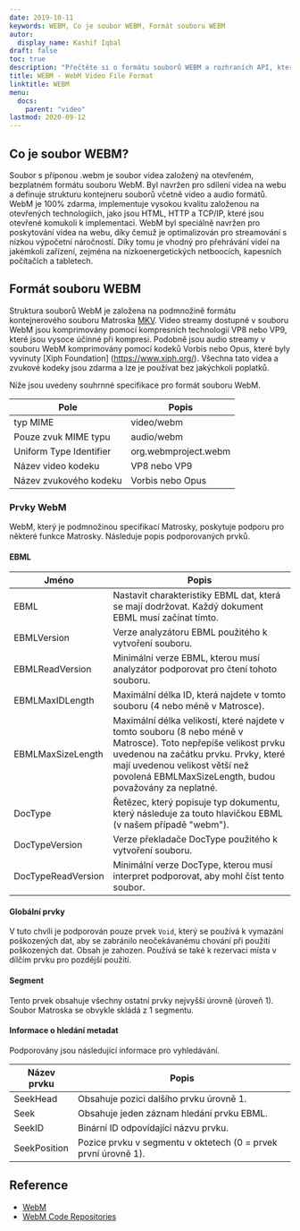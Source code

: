```yaml
---
date: 2019-10-11
keywords: WEBM, Co je soubor WEBM, Formát souboru WEBM
autor:
  display_name: Kashif Iqbal
draft: false
toc: true
description: "Přečtěte si o formátu souborů WEBM a rozhraních API, která mohou vytvářet a otevírat soubory WEBM."
title: WEBM - WebM Video File Format
linktitle: WEBM
menu:
  docs:
    parent: "video"
lastmod: 2020-09-12
---
```


## Co je soubor WEBM?

Soubor s příponou .webm je soubor videa založený na otevřeném, bezplatném formátu souboru WebM. Byl navržen pro sdílení videa na webu a definuje strukturu kontejneru souborů včetně video a audio formátů. WebM je 100% zdarma, implementuje vysokou kvalitu založenou na otevřených technologiích, jako jsou HTML, HTTP a TCP/IP, které jsou otevřené komukoli k implementaci. WebM byl speciálně navržen pro poskytování videa na webu, díky čemuž je optimalizován pro streamování s nízkou výpočetní náročností. Díky tomu je vhodný pro přehrávání videí na jakémkoli zařízení, zejména na nízkoenergetických netboocích, kapesních počítačích a tabletech.

## Formát souboru WEBM

Struktura souborů WebM je založena na podmnožině formátu kontejnerového souboru Matroska [MKV](/cs/video/mkv/). Video streamy dostupné v souboru WebM jsou komprimovány pomocí kompresních technologií VP8 nebo VP9, které jsou vysoce účinné při kompresi. Podobně jsou audio streamy v souboru WebM komprimovány pomocí kodeků Vorbis nebo Opus, které byly vyvinuty [Xiph Foundation] (https://www.xiph.org/). Všechna tato videa a zvukové kodeky jsou zdarma a lze je používat bez jakýchkoli poplatků.

Níže jsou uvedeny souhrnné specifikace pro formát souboru WebM.

|Pole|Popis|
---|---|
|typ MIME |video/webm|
|Pouze zvuk MIME typu |audio/webm|
|Uniform Type Identifier| org.webmproject.webm|
|Název video kodeku| VP8 nebo VP9|
|Název zvukového kodeku| Vorbis nebo Opus|

### Prvky WebM

WebM, který je podmnožinou specifikací Matrosky, poskytuje podporu pro některé funkce Matrosky. Následuje popis podporovaných prvků.

#### EBML

|Jméno |Popis|
---|---|
|EBML|Nastavit charakteristiky EBML dat, která se mají dodržovat. Každý dokument EBML musí začínat tímto.|
|EBMLVersion |Verze analyzátoru EBML použitého k vytvoření souboru.|
|EBMLReadVersion|Minimální verze EBML, kterou musí analyzátor podporovat pro čtení tohoto souboru.|
|EBMLMaxIDLength |Maximální délka ID, která najdete v tomto souboru (4 nebo méně v Matrosce).|
|EBMLMaxSizeLength|Maximální délka velikostí, které najdete v tomto souboru (8 nebo méně v Matrosce). Toto nepřepíše velikost prvku uvedenou na začátku prvku. Prvky, které mají uvedenou velikost větší než povolená EBMLMaxSizeLength, budou považovány za neplatné.|
|DocType|Řetězec, který popisuje typ dokumentu, který následuje za touto hlavičkou EBML (v našem případě "webm").|
|DocTypeVersion|Verze překladače DocType použitého k vytvoření souboru.|
|DocTypeReadVersion|Minimální verze DocType, kterou musí interpret podporovat, aby mohl číst tento soubor.|

#### Globální prvky

V tuto chvíli je podporován pouze prvek `Void`, který se používá k vymazání poškozených dat, aby se zabránilo neočekávanému chování při použití poškozených dat. Obsah je zahozen. Používá se také k rezervaci místa v dílčím prvku pro pozdější použití.

#### Segment
Tento prvek obsahuje všechny ostatní prvky nejvyšší úrovně (úroveň 1). Soubor Matroska se obvykle skládá z 1 segmentu.

#### Informace o hledání metadat

Podporovány jsou následující informace pro vyhledávání.

|Název prvku |Popis|
---|---|
|SeekHead |Obsahuje pozici dalšího prvku úrovně 1.|
|Seek |Obsahuje jeden záznam hledání prvku EBML.|
|SeekID |Binární ID odpovídající názvu prvku.|
|SeekPosition |Pozice prvku v segmentu v oktetech (0 = prvek první úrovně 1).|

## Reference

* [WebM](https://www.webmproject.org/)
* [WebM Code Repositories](https://www.webmproject.org/code/#webp-repositories)

